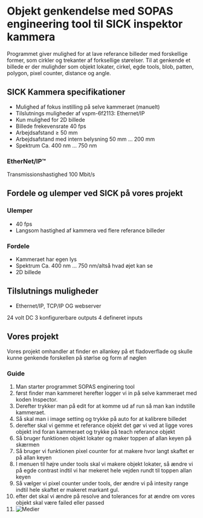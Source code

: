 # Objekt genkendelse med SOPAS engineering tool til SICK inspektor kammera
Programmet giver mulighed for at lave referance billeder med forskellige former, som cirkler og trekanter af forksellige størelser. 
Til at genkende et billede er der mulighder som objekt lokater, cirkel, egde tools, blob, patten, polygon, pixel counter, distance og angle.


## SICK Kammera specifikationer
- Mulighed af fokus instilling på selve kammeraet (manuelt)
- Tilslutnings muligheder af vspm-6f2113: Ethernet/IP
- Kun mulighed for 2D billede
- Billede frekevensrate 40 fps
- Arbejdsafstand	≥ 50 mm
- Arbejdsafstand med intern belysning	50 mm ... 200 mm
- Spektrum	Ca. 400 nm ... 750 nm
### EtherNet/IP™
Transmissionshastighed	100 Mbit/s

## Fordele og ulemper ved SICK på vores projekt 
### Ulemper
- 40 fps
- Langsom hastighed af kammera ved flere referance billeder
  
### Fordele
- Kammeraet har egen lys
- Spektrum	Ca. 400 nm ... 750 nm/altså hvad øjet kan se
- 2D billede

## Tilslutnings muligheder
- Ethernet/IP, TCP/IP OG webserver

24 volt DC
3 konfigurerbare outputs
4 defineret inputs

## Vores projekt
Vores projekt omhandler at finder en allankey på et fladoverflade og skulle kunne genkende forskellen på størlse og form af nøglen
### Guide 
1. Man starter programmet SOPAS enginering tool
2. først finder man kammeret herefter logger vi in på selve kammeraet med koden Inspector.
3. Derefter trykker man på edit for at komme ud af run så man kan indstille kammeraet.
4. Så skal man i image setting og trykke på auto for at kalibrere billedet
5. derefter skal vi gemme et referance objekt det gør vi ved at ligge vores objekt ind foran kammeraet og trykke på teach referance objekt
6. Så bruger funktionen objekt lokater og maker toppen af allan keyen på skærmen
7. Så bruger vi funktionen pixel counter for at makere hvor langt skaftet er på allan keyen
8. I menuen til højre under tools skal vi makere objekt lokater, så ændre vi på egde contrast indtil vi har mekeret hele vejden rundt til toppen allan keyen
9. Så vælger vi pixel counter under tools, der ændre vi på intesity range indtil hele skaftet er makeret markant gul.
10. efter det skal vi ændre på resolve and tolerances for at ændre om vores objekt skal være failed eller passed
11. ![Medier](https://github.com/user-attachments/assets/ea447a66-b840-43d9-bd88-184035c3845e)




